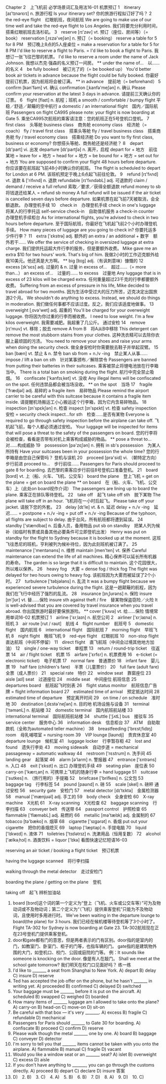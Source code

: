 Chapter 2　上飞机前
必学场景词汇及用法16-01
机票预订
1　itinerary [aɪ'tɪnərεrɪ] n. 旅游行程
Is your itinerary set?
你的旅游行程拟订好了吗？
2　the red-eye flight　红眼航班，夜间航班
We are going to make use of our time well and take the red-eye flight to Los Angeles.
我们将要充分利用时间，搭乘红眼航班去洛杉矶。
3　reserve [rɪ'zəv] vt. 预订（座位、房间等）（= book）
reservation [ˌrεzə'veʃən] n. 预订（= booking）
reserve a table for 5 for 8 PM　预订晚上8点的5人座桌位
= make a reservation for a table for 5 for 8 PM
I'd like to reserve a flight to Paris.
= I'd like to book a flight to Paris.
我想订一张飞往巴黎的机票。
I'd like to reserve a room under the name of Jack Johnson.
我想以杰克·强森的名义预订一间房。
** under the name of…　以……的名义
4　be fully booked　被订光了的（= be booked up）
You'd better book air tickets in advance because the flight could be fully booked.
你最好提前订机票，因为航班将会被订满。
** in advance　提前地（= beforehand）
5　confirm [kən'fəm] vt. 确认
confirmation [ˌkanfə'meʃən] n. 确认
Please confirm your reservation at the latest 3 days in advance.
请提前三天确认你的订票。
6　flight [flaɪt] n. 航程；班机
a smooth / comfortable / bumpy flight
平稳／舒适／颠簸的空中航行
a domestic / an international flight　国内／国际航班
Passengers on flight CA995 please note: your flight is now boarding at Gate 5.
乘坐CA995次航班的乘客请注意：您的航班正在5号登机口登机。
7　first class　头等舱
business class　商务舱
economy class　经济舱（= coach）
fly / travel first class　搭乘头等舱
fly / travel business class　搭乘商务舱
fly / travel economy class　搭乘经济舱
Do you want to fly first class, business or economy?
你想搭头等舱、商务舱还是经济舱？
8　depart [dɪ'part] vi. 出发
departure [dɪ'partʃə] n. 离开，启程
depart for + 地方　前往某地
= leave for + 地方
= head for + 地方
= be bound for + 地方
= set out for + 地方
You are supposed to confirm your flight 48 hours before departure.
你应该要在航班起飞前48小时确认你的航班。
The flight is scheduled to depart for London at 6 PM.
该班机预定于晚上6点起飞前往伦敦。
9　refund [rɪ'fʌnd] vt. 退款 & ['rifʌnd] n. 退款
refundable [rɪ'fʌndəbL] adj. 可退款的
claim / demand / receive a full refund
索取／要求／获得全额退款
refund money to sb　将钱退还给某人
= refund sb money
A full refund will be issued if the air ticket is cancelled seven days before departure.
如果机票在起飞前7天被取消，会全额退款。
办理登机手续
10　check in　办理登机手续
check in one's luggage　将某人的行李托运
self-service check-in　自助值机服务
a check-in counter　办理登机手续柜台
As for international flights, you're advised to check in two hours before departure.
至于国际航班，你最好在飞机起飞前2个小时办理登机手续。
How many pieces of luggage are you going to check in?
你要托运多少件行李？
11　extra ['εkstrə] adj. 额外的
an extra / an additional + 数字　额外若干……
We offer the service of checking in oversized luggage at extra charge.
我们提供托运超大件行李的服务，但是要额外收费。
Mike gave me an extra $10 for two hours' work. That's big of him.
我做2小时的工作迈克额外给我10美元。他还真是大方啊。
** big [bɪg] adj.（有讽刺意味）慷慨的
12　excess [ɪk'sεs] adj. 过量的 & n. 过量
in excess of…　超过……（= more than…）
an excess of…　过量的……
to excess　过量地
Any luggage that is in excess of 23 kilos will be charged extra.
任何重量超过23千克的行李都要额外收费。
Suffering from an excess of pressure in his life, Mike decided to travel abroad for two months.
因为生活中受过大的压力所苦，迈克决定出国旅游2个月。
We shouldn't do anything to excess. Instead, we should do things in moderation.
我们做任何事都不应该过度。反之，我们应该适度地做事。
13　overweight [ˌovə'wet] adj. 超重的
You'll be charged for your overweight luggage.
你将因为你过重的行李而被收费。
I need to lose weight. I'm a few kilos overweight.
我需要减肥。我超重了几公斤。
通过安检
14　remove [rɪ'muv] vt. 移除；脱去
remove A from B　将A从B中移除
This detergent can remove the most stubborn stains from your clothes.
这种洗衣精可以去除你衣服上最顽固的污渍。
You need to remove your shoes and raise your arms when doing the security check.
做全身安检时你需要脱去鞋子并举起双臂。
15　ban [bæn] vt. 禁止 & n. 禁令
ban sb from + n./v -ing　禁止某人从事……
impose / lift a ban on sth　针对某事颁布／解除禁令
Passengers are banned from putting their batteries in their suitcases.
乘客被禁止将锂电池放在行李箱当中。
There is a total ban on smoking during the flight.
航行中完全禁止吸烟。
16　confiscate ['kanfɪsˌket] vt. 没收
Any illegal items will be confiscated on the spot.
任何违禁品都会被当场没收。
** on the spot　当场
17　fragile ['frædjəl] adj. 易碎的
a fragile item　易碎物品
Please remind the airport carrier to be careful with this suitcase because it contains a fragile item inside.
请提醒机场搬运工小心搬运这个行李箱，因为它内含易碎物品。
18　inspection [ɪn'spεkʃən] n. 检查
inspect [ɪn'spεkt] vt. 检查
safety inspection　安检
= security check
inspect…for sth　检查……是否有某物
Everyone is required to go through safety inspection before the airplane can take off.
飞机起飞前，每个人都必须通过安检。
Your luggage will be inspected for items that will pose a threat to the safety of the passengers on board.
您的行李将会被检查，看看是否带有对机上乘客构成威胁的物品。
** pose a threat to…　对……构成威胁
19　possession [pə'zεʃən] n. 拥有
in sb's possession　为某人所持有
Have your suitcases been in your possession the whole time?
您的行李箱是由您自己保管吗？
登机与误机
20　proceed [prə'sid] vi. （朝特定方向）步行前进
proceed to…　步行前往……
Passengers for Paris should proceed to gate 8 for boarding.
去巴黎的乘客应步行前往8号登机口准备登机。
21　board [bɔrd] vt. 上（船、火车、飞机、公交车）
board the plane　登上飞机
= get on the plane
= get on board the plane
** on board　在（船、火车、飞机、公交车）上（此处on board视作介词）
The passengers are lining up to board the plane.
乘客正在排队等待登机。
22　take off　起飞
take off sth　脱下某物
The plane will take off in an hour.
飞机将在一小时后起飞。
Please take off your jacket.
请脱下您的外套。
23　delay [dɪ'le] vt. & n. 延迟
delay + n./v -ing　延迟……
= postpone + n./v -ing
= put off + n./v -ing
Because of the typhoon, all flights are subject to delay.
由于台风，所有航班都将遭到延误。
24　standby ['stændbaɪ] n. 后备人员，备用物品
put sb on standby　把某人列为候补（如临时有票或具备其他必要条件可立即登机出发）
Henry was put on standby for the flight to Sydney because it is booked up at the moment.
这班飞往悉尼的班机，亨利被列为候补待位，因为此刻班机被订满了。
25　maintenance ['mentənəns] n. 维修
maintain [men'ten] vt. 保养
Careful maintenance can extend the life of all machines.
精心保养可以延长所有机器的寿命。
The garden is so large that it is difficult to maintain.
这个花园很大，所以难以保养。
26　heavy fog　大雾
= dense fog / thick fog
The flight was delayed for two hours owing to heavy fog.
该航班因为大雾而被延误了2个小时。
27　turbulence ['təbjələns] n. 乱流
It was a bumpy flight because we experienced severe turbulence during the flight.
这是一趟颠簸的航程，因为我们在飞行中经历了强烈的乱流。
28　insurance [ɪnˌʃʊrəns] n. 保险
insure [ɪn'ʃʊr] vt. 替……保险
insure sth against theft / fire　替某物保盗窃险／火险
It is well-advised that you are covered by travel insurance when you travel abroad.
你出国旅游时最好要保旅游险。
** cover ['kʌvə] vt. 给……保险
情境常用单词16-02
机票预订
1　airline ['εrˌlaɪn] n. 航空公司
2　airliner ['εrˌlaɪnə] n. 班机
3　air route [rut / raʊt]　航线
4　flight number　航班号
5　domestic flight　国内航班
6　international flight　国际航班
7　morning flight　早班飞机
8　night flight　晚班飞机
9　red-eye flight　红眼航班
10　non-stop flight　直达航班（中间不停留）
11　direct flight　直飞航班（中间会过境其他地方加油）
12　single / one-way ticket　单程票
13　return / round-trip ticket　往返票
14　air / flight ticket　机票
15　airfare ['εrfεr] n. 机票费用
16　e-ticket (= electronic ticket)　电子机票
17　normal fare　普通票价
18　infant fare　婴儿票
19　half fare (children's fare)　半票（儿童票价）
20　full fare (adult fare)　全票（成人票价）
21　special rate　特价
22　window seat　靠窗座位
23　aisle [aɪl] seat　过道座位
24　middle seat　中间座位
航班信息
25　departures board　航班起飞时刻表
26　flight status monitor　航班信息广告牌
= flight information board
27　estimated time of arrival　预定抵达时间
28　estimated time of departure　预定离开时间
29　on time / on schedule　准时地
30　destination [ˌdεstə'neʃən] n. 目的地
机场设施与设备
31　terminal ['təmənL] n. 航站楼
32　domestic terminal　国内航班航站楼
33　international terminal　国际航班航站楼
34　shuttle ['ʃʌtL] bus　接驳车
35　service center　服务中心
36　information desk　信息柜台
37　ATM　自助取款机（全称为automated teller machine）
38　breastfeeding ['brεstˌfidɪŋ] room　母乳哺喂室
= nursing room
39　VIP lounge [laʊndj]　贵宾休息室
40　departure lounge　候机室
41　luggage locker　行李暂存柜
42　lost and found　遗失行李处
43　moving sidewalk　自动步道
= mechanical passageway
= automatic walkway
44　restroom ['rεstrum] n. 洗手间
45　landing gear　起落架
46　alarm [ə'larm] n. 警报器
47　entrance ['εntrəns] n. 入口
48　exit ['εksɪt] n. 出口
办理登机手续
49　seating plan　座位表
50　carry-on ['kærɪˌan] n. 可携带上飞机的随身行李
= hand luggage
51　suitcase ['sutkes] n. （旅行用的）手提箱
52　briefcase ['brifkes] n. 公文包
53　baggage tag　行李标签
54　pound [paʊnd] n. 磅
55　scale [skel] n. 磅秤
通过安检
56　security gate　安检门
57　metal detector [dɪ'tεktə]　金属检测器
58　manual ['mænjʊəl] adj. 手工的
59　body check　全身安检
60　X-ray machine　X光机
61　X-ray scanning　X光检查
62　baggage scanning　行李扫描
63　conveyer belt　传送带
64　passport control　护照检查
65　flammable ['flæməbL] adj. 易燃的
66　metallic [mə'tælɪk] adj. 金属制的
67　tobacco [tə'bæko] n. 烟草
68　cigarette ['sɪgərət] n. 香烟
put out your cigarette　把你的香烟熄灭
69　laptop ['læptap] n. 手提电脑
70　liquid ['lɪkwɪd] n. 液体
71　toiletries ['tɔɪlətrɪz] n. 洗漱用品（恒用复数）
72　alcohol ['ælkəˌhɔl] n. 酒类饮料
= liquor ['lɪkə]
看图快速记忆短语16-03

reserving an air ticket / booking a flight ticket　预订机票

having the luggage scanned　将行李扫描

walking through the metal detector　走过安检门

boarding the plane / getting on the plane　登机

taking off　起飞
辨析加油站
1. board [bɔrd]这个词的第一个定义为“登上（飞机、火车或公交车等）”可为及物动词或不及物动词；第二个定义为“（飞机）提供乘客登机”只能为不及物动词，且使用时多用进行时。
We've been waiting in the departure lounge to board(the plane) for 3 hours.
我们已经在候机楼等待登机等了3个小时了。
Flight TA-302 for Sydney is now boarding at Gate 23.
TA-302航班现在正在23号登机门提供乘客登机。
2. door和gate都有门的意思，但是两者表示的门有区别。door指的是室内的门，如教室门、卧室门、柜子的门等，也指车辆的门。
gate指的是建筑物外围的大门，如登机口、校门、公园或庭院的门等。
例：It sounds like someone is knocking on the door.
像是有人在敲门。
Shall we meet at the school gate tomorrow?
我们明天在校门口见面好吗？
练一练
1. I'd like to _______ a seat from Shanghai to New York.
A) depart
B) delay
C) insure
D) reserve
2. Ted has accepted the job offer on the phone, but he hasn't _______ in writing yet.
A) proceeded
B) confirmed
C) delayed
D) switched
3. Your baggage must be _______ before it is put on the aircraft.
A) scheduled
B) swapped
C) weighed
D) boarded
4. How many items of _______ luggage am I allowed to take onto the plane?
A) carry-on
B) head-on
C) move-on
D) sit-on
5. Be careful with that box — it's very _______.
A) excess
B) fragile
C) refundable
D) mechanical
6. Passengers for Paris should _______ to Gate 30 for boarding.
A) confiscate
B) proceed
C) confirm
D) reserve
7. Please walk though the metal _______ one by one.
A) board
B) baggage
C) conveyer
D) detector
8. I'm sorry to tell you that _______ items cannot be taken with you onto the airplane.
A) flammable
B) manual
C) fragile
D) vacant
9. Would you like a window seat or an _______ seat?
A) islet
B) overweight
C) excess
D) aisle
10. If you don't have anything to _______, you can go through the customs directly.
A) proceed
B) depart
C) declare
D) insure
答案
1. D)　2. B)　3. C)　4. A)　5. B)　6. B)　7. D)　8. A)　9. D)　10. C)

